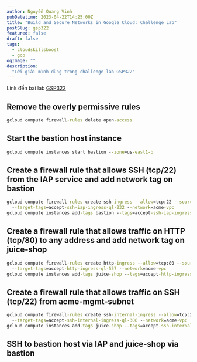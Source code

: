 ```yaml
---
author: Nguyễn Quang Vinh
pubDatetime: 2023-04-22T14:25:00Z
title: "Build and Secure Networks in Google Cloud: Challenge Lab"
postSlug: gsp322
featured: false
draft: false
tags:
  - cloudskillsboost
  - gcp
ogImage: ""
description:
  "Lời giải mình dùng trong challenge lab GSP322"
---
```


Link đến bài lab [GSP322](https://www.cloudskillsboost.google/focuses/12068?parent=catalog)

## Remove the overly permissive rules
```cmd
gcloud compute firewall-rules delete open-access
```

## Start the bastion host instance
```cmd
gcloud compute instances start bastion --zone=us-east1-b
```

## Create a firewall rule that allows SSH (tcp/22) from the IAP service and add network tag on bastion
```cmd
gcloud compute firewall-rules create ssh-ingress --allow=tcp:22 --source-ranges=35.235.240.0/20 \
  --target-tags=accept-ssh-iap-ingress-ql-232 --network=acme-vpc
gcloud compute instances add-tags bastion --tags=accept-ssh-iap-ingress-ql-232 --zone=us-east1-b
```

## Create a firewall rule that allows traffic on HTTP (tcp/80) to any address and add network tag on juice-shop
```cmd
gcloud compute firewall-rules create http-ingress --allow=tcp:80 --source-ranges=0.0.0.0/0 \
  --target-tags=accept-http-ingress-ql-557 --network=acme-vpc
gcloud compute instances add-tags juice-shop --tags=accept-http-ingress-ql-557 --zone=us-east1-b
```

## Create a firewall rule that allows traffic on SSH (tcp/22) from acme-mgmt-subnet
```cmd
gcloud compute firewall-rules create ssh-internal-ingress --allow=tcp:22 --source-ranges=192.168.10.0/24 \
  --target-tags=accept-ssh-internal-ingress-ql-306 --network=acme-vpc
gcloud compute instances add-tags juice-shop --tags=accept-ssh-internal-ingress-ql-306 --zone=us-east1-b
```

## SSH to bastion host via IAP and juice-shop via bastion